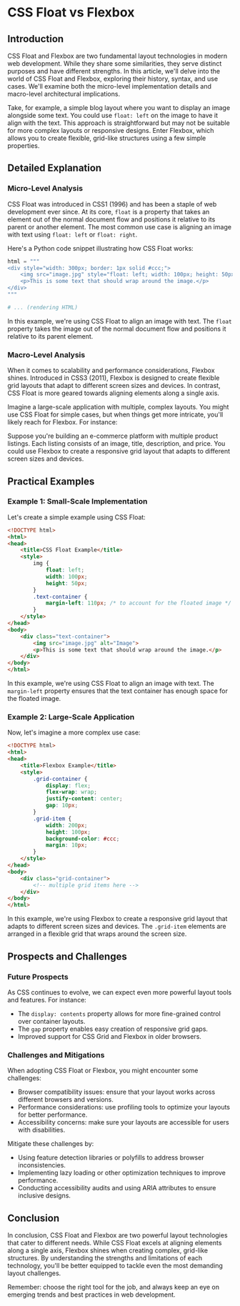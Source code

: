 # CSS Float vs Flexbox
## Introduction
CSS Float and Flexbox are two fundamental layout technologies in modern web development. While they share some similarities, they serve distinct purposes and have different strengths. In this article, we'll delve into the world of CSS Float and Flexbox, exploring their history, syntax, and use cases. We'll examine both the micro-level implementation details and macro-level architectural implications.

Take, for example, a simple blog layout where you want to display an image alongside some text. You could use `float: left` on the image to have it align with the text. This approach is straightforward but may not be suitable for more complex layouts or responsive designs. Enter Flexbox, which allows you to create flexible, grid-like structures using a few simple properties.

## Detailed Explanation
### Micro-Level Analysis

CSS Float was introduced in CSS1 (1996) and has been a staple of web development ever since. At its core, `float` is a property that takes an element out of the normal document flow and positions it relative to its parent or another element. The most common use case is aligning an image with text using `float: left` or `float: right`.

Here's a Python code snippet illustrating how CSS Float works:
```python
html = """
<div style="width: 300px; border: 1px solid #ccc;">
    <img src="image.jpg" style="float: left; width: 100px; height: 50px;">
    <p>This is some text that should wrap around the image.</p>
</div>
"""

# ... (rendering HTML)
```
In this example, we're using CSS Float to align an image with text. The `float` property takes the image out of the normal document flow and positions it relative to its parent element.

### Macro-Level Analysis

When it comes to scalability and performance considerations, Flexbox shines. Introduced in CSS3 (2011), Flexbox is designed to create flexible grid layouts that adapt to different screen sizes and devices. In contrast, CSS Float is more geared towards aligning elements along a single axis.

Imagine a large-scale application with multiple, complex layouts. You might use CSS Float for simple cases, but when things get more intricate, you'll likely reach for Flexbox. For instance:

Suppose you're building an e-commerce platform with multiple product listings. Each listing consists of an image, title, description, and price. You could use Flexbox to create a responsive grid layout that adapts to different screen sizes and devices.

## Practical Examples

### Example 1: Small-Scale Implementation

Let's create a simple example using CSS Float:
```html
<!DOCTYPE html>
<html>
<head>
    <title>CSS Float Example</title>
    <style>
        img {
            float: left;
            width: 100px;
            height: 50px;
        }
        .text-container {
            margin-left: 110px; /* to account for the floated image */
        }
    </style>
</head>
<body>
    <div class="text-container">
        <img src="image.jpg" alt="Image">
        <p>This is some text that should wrap around the image.</p>
    </div>
</body>
</html>
```
In this example, we're using CSS Float to align an image with text. The `margin-left` property ensures that the text container has enough space for the floated image.

### Example 2: Large-Scale Application

Now, let's imagine a more complex use case:
```html
<!DOCTYPE html>
<html>
<head>
    <title>Flexbox Example</title>
    <style>
        .grid-container {
            display: flex;
            flex-wrap: wrap;
            justify-content: center;
            gap: 10px;
        }
        .grid-item {
            width: 200px;
            height: 100px;
            background-color: #ccc;
            margin: 10px;
        }
    </style>
</head>
<body>
    <div class="grid-container">
        <!-- multiple grid items here -->
    </div>
</body>
</html>
```
In this example, we're using Flexbox to create a responsive grid layout that adapts to different screen sizes and devices. The `.grid-item` elements are arranged in a flexible grid that wraps around the screen size.

## Prospects and Challenges
### Future Prospects

As CSS continues to evolve, we can expect even more powerful layout tools and features. For instance:

* The `display: contents` property allows for more fine-grained control over container layouts.
* The `gap` property enables easy creation of responsive grid gaps.
* Improved support for CSS Grid and Flexbox in older browsers.

### Challenges and Mitigations

When adopting CSS Float or Flexbox, you might encounter some challenges:

* Browser compatibility issues: ensure that your layout works across different browsers and versions.
* Performance considerations: use profiling tools to optimize your layouts for better performance.
* Accessibility concerns: make sure your layouts are accessible for users with disabilities.

Mitigate these challenges by:

* Using feature detection libraries or polyfills to address browser inconsistencies.
* Implementing lazy loading or other optimization techniques to improve performance.
* Conducting accessibility audits and using ARIA attributes to ensure inclusive designs.

## Conclusion

In conclusion, CSS Float and Flexbox are two powerful layout technologies that cater to different needs. While CSS Float excels at aligning elements along a single axis, Flexbox shines when creating complex, grid-like structures. By understanding the strengths and limitations of each technology, you'll be better equipped to tackle even the most demanding layout challenges.

Remember: choose the right tool for the job, and always keep an eye on emerging trends and best practices in web development.
